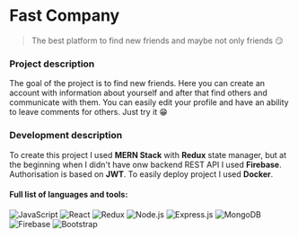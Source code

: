 # Fast Company

> The best platform to find new friends and maybe not only friends 😏

### Project description

The goal of the project is to find new friends. Here you can create an account with information about yourself and after that find others and communicate with them. You can easily edit your profile and have an ability to leave comments for others. Just try it 😁

### Development description

To create this project I used **MERN Stack** with **Redux** state manager, but at the beginning when I didn't have onw backend REST API I used **Firebase**.
Authorisation is based on **JWT**. To easily deploy project I used **Docker**.

#### Full list of languages and tools:

![JavaScript](https://img.shields.io/badge/JavaScript-F7DF1E?style=for-the-badge&logo=javascript&logoColor=black)
![React](https://img.shields.io/badge/React-20232A?style=for-the-badge&logo=react&logoColor=61DAFB)
![Redux](https://img.shields.io/badge/Redux-593D88?style=for-the-badge&logo=redux&logoColor=white)
![Node.js](https://img.shields.io/badge/Node.js-43853D?style=for-the-badge&logo=node.js&logoColor=white)
![Express.js](https://img.shields.io/badge/Express.js-404D59?style=for-the-badge&logo=express&logoColor=white)
![MongoDB](https://img.shields.io/badge/MongoDB-4EA94B?style=for-the-badge&logo=mongodb&logoColor=white)
![Firebase](https://img.shields.io/badge/Firebase-FFCB2B?style=for-the-badge&logo=firebase&logoColor=333333)
![Bootstrap](https://img.shields.io/badge/Bootstrap-563D7C?style=for-the-badge&logo=bootstrap&logoColor=white)
